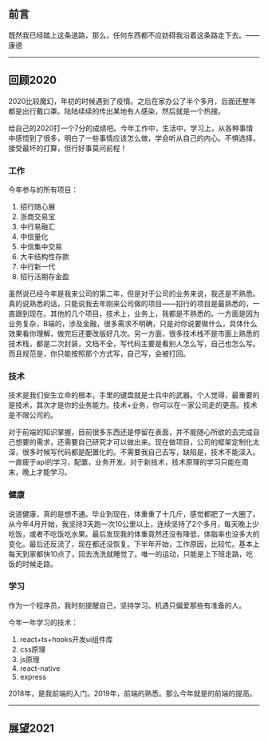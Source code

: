 ## 前言

既然我已经踏上这条道路，那么，任何东西都不应妨碍我沿着这条路走下去。——康德

----------

## 回顾2020

2020比较魔幻，年初的时候遇到了疫情。之后在家办公了半个多月，后面还整年都是出行戴口罩。陆陆续续的传出某地有人感染，然后就是一个热搜。

给自己的2020打一个7分的成绩吧。今年工作中，生活中，学习上，从各种事情中感悟到了很多，明白了一些事情应该怎么做，学会听从自己的内心。不惧选择，接受最坏的打算，但行好事莫问前程！

### 工作

今年参与的所有项目：

1. 招行随心展
2. 浙商交易宝
3. 中行易融汇
4. 中信量化
5. 中信集中交易
6. 大丰结构性存款
7. 中行新一代
8. 招行活期存金盈

虽然说已经今年是我来公司的第二年，但是对于公司的业务来说，我还是不熟悉。真的说熟悉的话，只能说我去年刚来公司做的项目——招行的项目是最熟悉的，一直跟到现在。其他的几个项目，技术上，业务上，我都是不熟悉的。一方面是因为业务复杂，B端的，涉及金融，很多需求不明确，只是对你说要做什么，具体什么效果看你理解，做完后还要改版好几次。另一方面，很多技术栈不是市面上熟悉的技术栈，都是二次封装，文档不全，写代码主要是看别人怎么写，自己也怎么写。而且规范是，你只能按照那个方式写，自己写，会被打回。

### 技术

技术是我们安生立命的根本，手里的键盘就是士兵中的武器。个人觉得，最重要的是技术，其次才是你的业务能力。技术+业务，你可以在一家公司走的更高。技术是不限公司的。

对于前端的知识掌握，目前很多东西还是停留在表面，并不能随心所欲的去完成自己想要的需求，还需要自己研究才可以做出来。现在做项目，公司的框架定制化太深，很多时候写代码都是配置化的。不需要我自己去写，缺陷是，技术不能深入。一直疲于api的学习，配置，业务开发。对于新技术，技术原理的学习只能在周末，晚上才能学习。

### 健康

说道健康，真的是想不通。毕业到现在，体重重了十几斤，感觉都肥了一大圈了。从今年4月开始，我坚持3天跑一次10公里以上，连续坚持了2个多月，每天晚上少吃饭，或者不吃饭吃水果。最后发现我的体重竟然还没有降低，体脂率也没多大的变化。最后还反流了，现在都还没恢复。下半年开始，工作原因，比较忙。基本上每天到家都快10点了，回去洗洗就睡觉了。唯一的运动，只能是上下班走路，吃饭的时候走路。

### 学习

作为一个程序员，我时刻提醒自己，坚持学习。机遇只偏爱那些有准备的人。

今年一年学习的技术：

1. react+ts+hooks开发ui组件库
2. css原理
3. js原理
4. react-native
5. express

2018年，是我前端的入门。2019年，前端的熟悉。那么今年就是的前端的提高。

----------

## 展望2021

